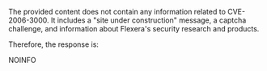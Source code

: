 The provided content does not contain any information related to CVE-2006-3000. It includes a "site under construction" message, a captcha challenge, and information about Flexera's security research and products.

Therefore, the response is:

NOINFO
